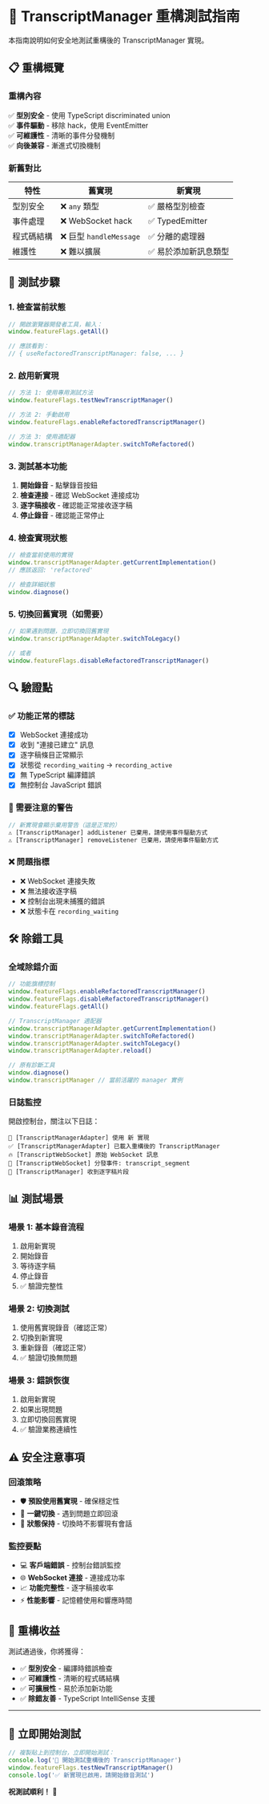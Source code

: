 # 🧪 TranscriptManager 重構測試指南

本指南說明如何安全地測試重構後的 TranscriptManager 實現。

## 📋 **重構概覽**

### **重構內容**
✅ **型別安全** - 使用 TypeScript discriminated union  
✅ **事件驅動** - 移除 hack，使用 EventEmitter  
✅ **可維護性** - 清晰的事件分發機制  
✅ **向後兼容** - 漸進式切換機制  

### **新舊對比**
| 特性       | 舊實現                 | 新實現               |
| ---------- | ---------------------- | -------------------- |
| 型別安全   | ❌ `any` 類型           | ✅ 嚴格型別檢查       |
| 事件處理   | ❌ WebSocket hack       | ✅ TypedEmitter       |
| 程式碼結構 | ❌ 巨型 `handleMessage` | ✅ 分離的處理器       |
| 維護性     | ❌ 難以擴展             | ✅ 易於添加新訊息類型 |

## 🎯 **測試步驟**

### **1. 檢查當前狀態**
```javascript
// 開啟瀏覽器開發者工具，輸入：
window.featureFlags.getAll()

// 應該看到：
// { useRefactoredTranscriptManager: false, ... }
```

### **2. 啟用新實現**
```javascript
// 方法 1: 使用專用測試方法
window.featureFlags.testNewTranscriptManager()

// 方法 2: 手動啟用
window.featureFlags.enableRefactoredTranscriptManager()

// 方法 3: 使用適配器
window.transcriptManagerAdapter.switchToRefactored()
```

### **3. 測試基本功能**
1. **開始錄音** - 點擊錄音按鈕
2. **檢查連接** - 確認 WebSocket 連接成功
3. **逐字稿接收** - 確認能正常接收逐字稿
4. **停止錄音** - 確認能正常停止

### **4. 檢查實現狀態**
```javascript
// 檢查當前使用的實現
window.transcriptManagerAdapter.getCurrentImplementation()
// 應該返回: 'refactored'

// 檢查詳細狀態
window.diagnose()
```

### **5. 切換回舊實現（如需要）**
```javascript
// 如果遇到問題，立即切換回舊實現
window.transcriptManagerAdapter.switchToLegacy()

// 或者
window.featureFlags.disableRefactoredTranscriptManager()
```

## 🔍 **驗證點**

### **✅ 功能正常的標誌**
- [x] WebSocket 連接成功
- [x] 收到 "連接已建立" 訊息
- [x] 逐字稿條目正常顯示
- [x] 狀態從 `recording_waiting` → `recording_active`
- [x] 無 TypeScript 編譯錯誤
- [x] 無控制台 JavaScript 錯誤

### **🚨 需要注意的警告**
```javascript
// 新實現會顯示棄用警告（這是正常的）
⚠️ [TranscriptManager] addListener 已棄用，請使用事件驅動方式
⚠️ [TranscriptManager] removeListener 已棄用，請使用事件驅動方式
```

### **❌ 問題指標**
- ❌ WebSocket 連接失敗
- ❌ 無法接收逐字稿
- ❌ 控制台出現未捕獲的錯誤
- ❌ 狀態卡在 `recording_waiting`

## 🛠️ **除錯工具**

### **全域除錯介面**
```javascript
// 功能旗標控制
window.featureFlags.enableRefactoredTranscriptManager()
window.featureFlags.disableRefactoredTranscriptManager()
window.featureFlags.getAll()

// TranscriptManager 適配器
window.transcriptManagerAdapter.getCurrentImplementation()
window.transcriptManagerAdapter.switchToRefactored()
window.transcriptManagerAdapter.switchToLegacy()
window.transcriptManagerAdapter.reload()

// 原有診斷工具
window.diagnose()
window.transcriptManager // 當前活躍的 manager 實例
```

### **日誌監控**
開啟控制台，關注以下日誌：
```
🎯 [TranscriptManagerAdapter] 使用 新 實現
✅ [TranscriptManagerAdapter] 已載入重構後的 TranscriptManager
🔥 [TranscriptWebSocket] 原始 WebSocket 訊息
🎯 [TranscriptWebSocket] 分發事件: transcript_segment
📝 [TranscriptManager] 收到逐字稿片段
```

## 📊 **測試場景**

### **場景 1: 基本錄音流程**
1. 啟用新實現
2. 開始錄音
3. 等待逐字稿
4. 停止錄音
5. ✅ 驗證完整性

### **場景 2: 切換測試**
1. 使用舊實現錄音（確認正常）
2. 切換到新實現
3. 重新錄音（確認正常）
4. ✅ 驗證切換無問題

### **場景 3: 錯誤恢復**
1. 啟用新實現
2. 如果出現問題
3. 立即切換回舊實現
4. ✅ 驗證業務連續性

## ⚠️ **安全注意事項**

### **回滾策略**
- 🛡️ **預設使用舊實現** - 確保穩定性
- 🔄 **一鍵切換** - 遇到問題立即回滾
- 📝 **狀態保持** - 切換時不影響現有會話

### **監控要點**
- 💻 **客戶端錯誤** - 控制台錯誤監控
- 🌐 **WebSocket 連接** - 連接成功率
- 📈 **功能完整性** - 逐字稿接收率
- ⚡ **性能影響** - 記憶體使用和響應時間

## 🎉 **重構收益**

測試通過後，你將獲得：
- ✅ **型別安全** - 編譯時錯誤檢查
- ✅ **可維護性** - 清晰的程式碼結構
- ✅ **可擴展性** - 易於添加新功能
- ✅ **除錯友善** - TypeScript IntelliSense 支援

---

## 🚀 **立即開始測試**

```javascript
// 複製貼上到控制台，立即開始測試：
console.log('🧪 開始測試重構後的 TranscriptManager')
window.featureFlags.testNewTranscriptManager()
console.log('✅ 新實現已啟用，請開始錄音測試')
```

**祝測試順利！** 🎯 
